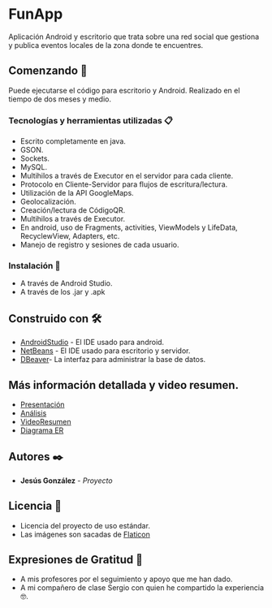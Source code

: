 # FunApp
Aplicación Android y escritorio que trata sobre una red social que 
gestiona y publica eventos locales de la zona donde te encuentres.

## Comenzando 🚀
Puede ejecutarse el código para escritorio y Android. Realizado en el tiempo de dos meses y medio.

### Tecnologías y herramientas utilizadas 📋
* Escrito completamente en java.
* GSON.
* Sockets.
* MySQL.
* Multihilos a través de Executor en el servidor para cada cliente.
* Protocolo en Cliente-Servidor para flujos de escritura/lectura.
* Utilización de la API GoogleMaps.
* Geolocalización.
* Creación/lectura de CódigoQR.
* Multihilos a través de Executor.
* En android, uso de Fragments, activities, ViewModels y LifeData, RecyclewView, Adapters, etc.
* Manejo de registro y sesiones de cada usuario. 

### Instalación 🔧
* A través de Android Studio.
* A través de los .jar y .apk

## Construido con 🛠️
* [AndroidStudio](https://developer.android.com/studio) - El IDE usado para android.
* [NetBeans](https://netbeans.org/) - El IDE usado para escritorio y servidor.
* [DBeaver](https://dbeaver.io/)- La interfaz para administrar la base de datos. 

## Más información detallada y video resumen.
* [Presentación](https://docs.google.com/presentation/d/1jJEXxoJe_kng1qFVpOO7NpIxyeOFA9UX8FG7unPHNGA/edit?usp=sharing)
* [Análisis](https://docs.google.com/document/d/1VM24B3BIw0ogX_03Qg352ZJuqWvc5YOHQESJgWaXbLo/edit?usp=sharing)
* [VideoResumen](https://drive.google.com/file/d/13E97PSvfI-7BVTCw9amE-Q4sZ681jPzr/view?usp=sharing)
* [Diagrama ER](https://drive.google.com/file/d/1EUHh3-EBUdgWHXgiQQXj0K9bYWApaGMb/view?usp=sharing)

## Autores ✒️
* **Jesús González** - *Proyecto*

## Licencia 📄
* Licencia del proyecto de uso estándar.
* Las imágenes son sacadas de [Flaticon](//www.flaticon.com)

## Expresiones de Gratitud 🎁
* A mis profesores por el seguimiento y apoyo que me han dado.
* A mi compañero de clase Sergio con quien he compartido la experiencia 🤓.
